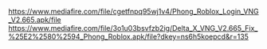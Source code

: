 https://www.mediafire.com/file/cgetfnpq95wj1v4/Phong_Roblox_Login_VNG_V2.665.apk/file
https://www.mediafire.com/file/3o1u03bsvfzb2ig/Delta_X_VNG_V2.665_Fix_%25E2%2580%2594_Phong_Roblox.apk/file?dkey=ns6h5koepcd&r=135
